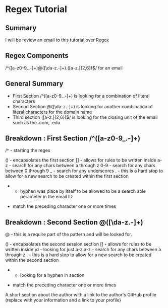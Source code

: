 # Regex Tutorial

## Summary
I will be review an email to this tutorial over Regex


## Regex Components
/^([a-z0-9_\.-]+)@([\da-z\.-]+)\.([a-z\.]{2,6})$/ for an email


## General Summary
- First Section /^([a-z0-9_\.-]+) is looking for a combination of literal characters
- Second Section @([\da-z\.-]+) is looking for another combination of literal characters for the domain name
- Third section ([a-z\.]{2,6})$/ is looking for the closing unit of the email such as the .com, .edu


## Breakdown : First Section /^([a-z0-9_\.-]+)

/^ - starting the regex

() - encapsolates the first section
[] - allows for rules to be written inside
a-z - search for any chars between a through z
0-9 - search for any chars between 0 through 9
_ - search for any underscores
\. - this is a hard stop to allow for a new search to be created within the first section
- - hyphen was place by itself to be allowed to be a search able perameter in the email ID
+ match the preceding character one or more times


## Breakdown : Second Section @([\da-z\.-]+)

@ - this is a require part of the pattern and will be looked for. 

() - encapsolates the second session section
[] - allows for rules to be written inside
\d - looking for just a-z
a-z - search for any chars between a through z
\. - this is a hard stop to allow for a new search to be created within the second section
- - looking for a hyphen in section
+ match the preceding character one or more times






A short section about the author with a link to the author's GitHub profile (replace with your information and a link to your profile)

